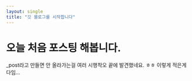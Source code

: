 ```yaml
---
layout: single
title: "깃 블로그를 시작합니다"
---
```


# 오늘 처음 포스팅 해봅니다.
_post라고 만들면 안 올라가는걸 여러 시행착오 끝에 발견했네요. ㅎㅎ 이렇게 적은게 다임...
